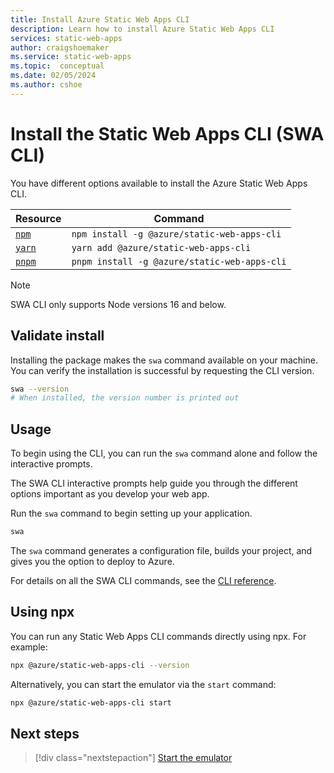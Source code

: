 ```yaml
---
title: Install Azure Static Web Apps CLI
description: Learn how to install Azure Static Web Apps CLI
services: static-web-apps
author: craigshoemaker
ms.service: static-web-apps
ms.topic:  conceptual
ms.date: 02/05/2024
ms.author: cshoe
---
```


# Install the Static Web Apps CLI (SWA CLI)

You have different options available to install the Azure Static Web Apps CLI.

| Resource | Command |
|---|---|
| [`npm`](https://docs.npmjs.com/cli/v6/commands/npm-install) | `npm install -g @azure/static-web-apps-cli` |
| [`yarn`](https://classic.yarnpkg.com/lang/en/docs/cli/install/) | `yarn add @azure/static-web-apps-cli` |
| [`pnpm`](https://pnpm.io/cli/install) | `pnpm install -g @azure/static-web-apps-cli` |

> [!NOTE]
> SWA CLI only supports Node versions 16 and below.

## Validate install

Installing the package makes the `swa` command available on your machine. You can verify the installation is successful by requesting the CLI version.

```bash
swa --version
# When installed, the version number is printed out
```

## Usage

To begin using the CLI, you can run the `swa` command alone and follow the interactive prompts.

The SWA CLI interactive prompts help guide you through the different options important as you develop your web app.

Run the `swa` command to begin setting up your application.

```bash
swa
```

The `swa` command generates a configuration file, builds your project, and gives you the option to deploy to Azure.

For details on all the SWA CLI commands, see the [CLI reference](static-web-apps-cli.yml).

## Using npx

You can run any Static Web Apps CLI commands directly using npx. For example:

```bash
npx @azure/static-web-apps-cli --version
```

Alternatively, you can start the emulator via the `start` command:

```bash
npx @azure/static-web-apps-cli start
```

## Next steps

> [!div class="nextstepaction"]
> [Start the emulator](static-web-apps-cli-emulator.md)
